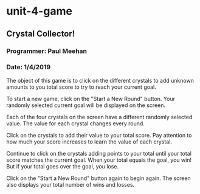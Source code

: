 # unit-4-game
## Crystal Collector!

### Programmer: Paul Meehan
### Date: 1/4/2019

The object of this game is to click on the different crystals to add unknown amounts to you total score to try to reach your current goal.

To start a new game, click on the &quot;Start a New Round&quot; button.  Your randomly selected current goal will be displayed on the screen.

Each of the four crystals on the screen have a different randomly selected value.  The value for each crystal changes every round.  

Click on the crystals to add their value to your total score.  Pay attention to how much your score increases to learn the value of each crystal.

Continue to click on the crystals adding points to your total until your total score matches the current goal.  When your total equals the goal, you win!  But if your total goes over the goal, you lose.

Click on the &quot;Start a New Round&quot; button again to begin again.  The screen also displays your total number of wins and losses.

